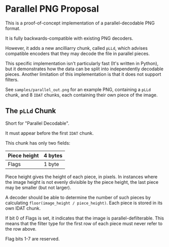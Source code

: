 # Parallel PNG Proposal

This is a proof-of-concept implementation of a parallel-decodable PNG format.

It is fully backwards-compatible with existing PNG decoders.

However, it adds a new ancilliarry chunk, called `pLLd`, which advises compatible encoders that they may
decode the file in parallel pieces.

This specific implementation isn't particularly fast (It's written in Python), but it demonstrates how the data
can be split into independently decodable pieces. Another limitation of this implementation is that it does not support filters.

See `samples/parallel_out.png` for an example PNG, containing a `pLLd` chunk, and 8 `IDAT` chunks, each containing their own piece of the image.

## The `pLLd` Chunk

Short for "Parallel Decodable".

It must appear before the first `IDAT` chunk.

This chunk has only two fields:

| Piece height | 4 bytes |
|--------------|---------|
| Flags        | 1 byte  |

Piece height gives the height of each piece, in pixels. In instances where the image height is not evenly divisible by the piece height,
the last piece may be smaller (but not larger).

A decoder should be able to determine the number of such pieces by calculating `floor(image_height / piece_height)`. Each piece is stored in its own IDAT chunk.

If bit 0 of Flags is set, it indicates that the image is parallel-defilterable. This means that the filter type for the first row of each piece must never refer to the row above.

Flag bits 1-7 are reserved.